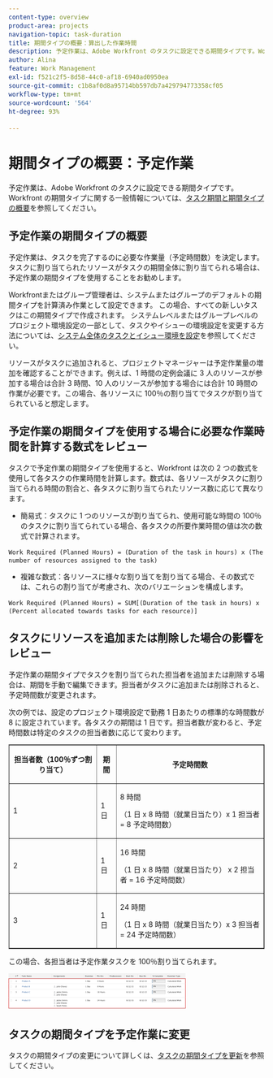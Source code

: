```yaml
---
content-type: overview
product-area: projects
navigation-topic: task-duration
title: 期間タイプの概要：算出した作業時間
description: 予定作業は、Adobe Workfront のタスクに設定できる期間タイプです。Workfront の期間タイプに関する一般情報については、タスク期間の概要と期間タイプを参照してください。
author: Alina
feature: Work Management
exl-id: f521c2f5-8d58-44c0-af18-6940ad0950ea
source-git-commit: c1b8af0d8a95714bb597db7a429794773358cf05
workflow-type: tm+mt
source-wordcount: '564'
ht-degree: 93%

---
```


# 期間タイプの概要：予定作業

予定作業は、Adobe Workfront のタスクに設定できる期間タイプです。Workfront の期間タイプに関する一般情報については、[タスク期間と期間タイプの概要](../../../manage-work/tasks/taskdurtn/task-duration-and-duration-type.md)を参照してください。

## 予定作業の期間タイプの概要

予定作業は、タスクを完了するのに必要な作業量（予定時間数）を決定します。タスクに割り当てられたリソースがタスクの期間全体に割り当てられる場合は、予定作業の期間タイプを使用することをお勧めします。

Workfrontまたはグループ管理者は、システムまたはグループのデフォルトの期間タイプを計算済み作業として設定できます。 この場合、すべての新しいタスクはこの期間タイプで作成されます。 システムレベルまたはグループレベルのプロジェクト環境設定の一部として、タスクやイシューの環境設定を変更する方法については、[システム全体のタスクとイシュー環境を設定](../../../administration-and-setup/set-up-workfront/configure-system-defaults/set-task-issue-preferences.md)を参照してください。

リソースがタスクに追加されると、プロジェクトマネージャーは予定作業量の増加を確認することができます。例えば、1 時間の定例会議に 3 人のリソースが参加する場合は合計 3 時間、10 人のリソースが参加する場合には合計 10 時間の作業が必要です。この場合、各リソースに 100％の割り当てでタスクが割り当てられていると想定します。

## 予定作業の期間タイプを使用する場合に必要な作業時間を計算する数式をレビュー

タスクで予定作業の期間タイプを使用すると、Workfront は次の 2 つの数式を使用して各タスクの作業時間を計算します。数式は、各リソースがタスクに割り当てられる時間の割合と、各タスクに割り当てられたリソース数に応じて異なります。

* 簡易式：タスクに 1 つのリソースが割り当てられ、使用可能な時間の 100％のタスクに割り当てられている場合、各タスクの所要作業時間の値は次の数式で計算されます。

```
Work Required (Planned Hours) = (Duration of the task in hours) x (The number of resources assigned to the task)
```

* 複雑な数式：各リソースに様々な割り当てを割り当てる場合、その数式では、これらの割り当てが考慮され、次のバリエーションを構成します。

```
Work Required (Planned Hours) = SUM[(Duration of the task in hours) x (Percent allocated towards tasks for each resource)]
```

## タスクにリソースを追加または削除した場合の影響をレビュー

予定作業の期間タイプでタスクを割り当てられた担当者を追加または削除する場合は、期間を手動で編集できます。担当者がタスクに追加または削除されると、予定時間数が変更されます。

次の例では、設定のプロジェクト環境設定で勤務 1 日あたりの標準的な時間数が 8 に設定されています。各タスクの期間は 1 日です。担当者数が変わると、予定時間数は特定のタスクの担当者数に応じて変わります。

<table border="1" cellspacing="15" cellpadding="1"> 
 <col> 
 <col> 
 <col> 
 <thead> 
  <tr> 
   <th> <p><strong>担当者数（100％ずつ割り当て）</strong> </p> </th> 
   <th> <p><strong>期間</strong> </p> </th> 
   <th> <p><strong>予定時間数</strong> </p> </th> 
  </tr> 
 </thead> 
 <tbody> 
  <tr> 
   <td> <p>1</p> </td> 
   <td> <p>1 日</p> </td> 
   <td> <p>8 時間</p> <p>（1 日 x 8 時間（就業日当たり）x 1 担当者 = 8 予定時間数）</p> </td> 
  </tr> 
  <tr> 
   <td> <p>2</p> </td> 
   <td> <p>1 日</p> </td> 
   <td> <p>16 時間</p> <p>（1 日 x 8 時間（就業日当たり） x 2 担当者 = 16 予定時間数）</p> </td> 
  </tr> 
  <tr> 
   <td> <p>3</p> </td> 
   <td> <p>1 日</p> </td> 
   <td> <p>24 時間</p> <p>（1 日 x 8 時間（就業日当たり）x 3 担当者 = 24 予定時間数）</p> </td> 
  </tr> 
 </tbody> 
</table>

この場合、各担当者は予定作業タスクを 100％割り当てられます。

![](assets/calcwork-350x71.png)

## タスクの期間タイプを予定作業に変更

タスクの期間タイプの変更について詳しくは、[タスクの期間タイプを更新](../../../manage-work/tasks/taskdurtn/update-duration-type-of-task.md)を参照してください。

<!--
<p data-mc-conditions="QuicksilverOrClassic.Draft mode">(NOTE: replaced with new article linked above)</p>
-->

<!--
<ol data-mc-conditions="QuicksilverOrClassic.Draft mode">
<li value="1">Go to a task for which you want to change the Duration Type.</li>
<li value="2"> <p data-mc-conditions="QuicksilverOrClassic.Quicksilver">Click <strong>Task Details</strong> in the left panel, then in the Overview area double click <strong>Duration Type</strong>. </p> </li>
<li value="3">Select <strong>Calculated Work</strong> from the drop-down menu.</li>
<li value="4">Click <strong>Save</strong> <strong>Changes</strong>.</li>
</ol>
-->
